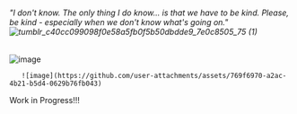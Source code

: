 ###### "I don't know. The only thing I do know... is that we have to be kind. Please, be kind - especially when we don't know what's going on." ![tumblr_c40cc099098f0e58a5fb0f5b50dbdde9_7e0c8505_75 (1)](https://github.com/user-attachments/assets/a3e76ab5-c51e-4f6c-8bfa-fbf450ff35ce)



![image](https://github.com/user-attachments/assets/91879ca9-4b95-4078-a716-6b0ee3880c37)

       ![image](https://github.com/user-attachments/assets/769f6970-a2ac-4b21-b5d4-0629b76fb043)



Work in Progress!!!
